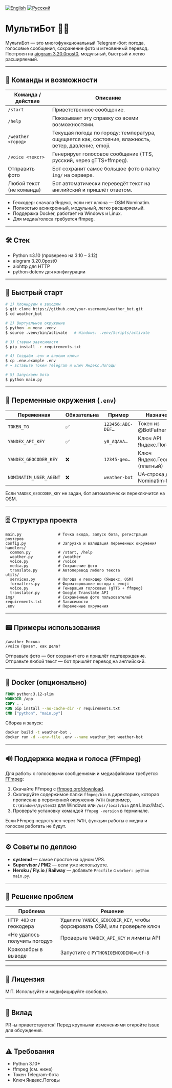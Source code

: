 [![English](https://img.shields.io/badge/lang-en-lightgrey.svg)](README.md)
[![Русский](https://img.shields.io/badge/lang-ru-blue.svg)](README_ru.md)
# МультиБот 🤖✨

МультиБот — это многофункциональный Telegram-бот: погода, голосовые сообщения, сохранение фото и мгновенный перевод. Построен на [aiogram 3.20.0post0](https://docs.aiogram.dev/ru/), модульный, быстрый и легко расширяемый.

---

## 🚦 Команды и возможности

| Команда / действие         | Описание                                                                 |
|---------------------------|--------------------------------------------------------------------------|
| `/start`                  | Приветственное сообщение.                                                |
| `/help`                   | Показывает эту справку со всеми возможностями.                           |
| `/weather <город>`        | Текущая погода по городу: температура, ощущается как, состояние, влажность, ветер, давление, emoji. |
| `/voice <текст>`          | Генерирует голосовое сообщение (TTS, русский, через gTTS+ffmpeg).        |
| Отправить фото            | Бот сохранит самое большое фото в папку `img/` на сервере.               |
| Любой текст (не команда)  | Бот автоматически переведёт текст на английский и пришлёт ответом.       |

- Геокодер: сначала Яндекс, если нет ключа — OSM Nominatim.
- Полностью асинхронный, модульный, легко расширяемый.
- Поддержка Docker, работает на Windows и Linux.
- Для медиа/голоса требуется ffmpeg.

---

## 🛠 Стек

* Python ≥3.10 (проверено на 3.10 – 3.12)
* aiogram 3.20.0post0
* aiohttp для HTTP
* python‑dotenv для конфигурации

---

## 🚀 Быстрый старт

```bash
# 1) Клонируем и заходим
$ git clone https://github.com/your‑username/weather_bot.git
$ cd weather_bot

# 2) Виртуальное окружение
$ python -m venv .venv
$ source .venv/bin/activate   # Windows: .venv/Scripts/activate

# 3) Ставим зависимости
$ pip install -r requirements.txt

# 4) Создаём .env и вносим ключи
$ cp .env.example .env
# → вставьте токен Telegram и ключ Яндекс.Погоды

# 5) Запускаем бота
$ python main.py
```

---

## 🔑 Переменные окружения (`.env`)

| Переменная | Обязательна | Пример | Назначение |
|------------|-------------|--------|------------|
| `TOKEN_TG` | ✅ | `123456:ABC-DEF…` | Токен из @BotFather |
| `YANDEX_API_KEY` | ✅ | `y0_AQAAA…` | Ключ API Яндекс.Погоды |
| `YANDEX_GEOCODER_KEY` | ❌ | `12345-geo…` | Ключ Яндекс.Геокодера (платный) |
| `NOMINATIM_USER_AGENT` | ❌ | `weather-bot` | UA‑строка для Nominatim‑fallback |

Если `YANDEX_GEOCODER_KEY` не задан, бот автоматически переключится на OSM.

---

## 🗄 Структура проекта

```
main.py                # Точка входа, запуск бота, регистрация роутеров
config.py              # Загрузка и валидация переменных окружения
handlers/
  common.py            # /start, /help
  weather.py           # /weather
  voice.py             # /voice
  media.py             # Сохранение фото
  translate.py         # Автоперевод любого текста
utils/
  services.py          # Погода и геокодер (Яндекс, OSM)
  formatters.py        # Форматирование погоды с emoji
  voice.py             # Генерация голосовых (gTTS + ffmpeg)
  translator.py        # Google Translate API
img/                   # Сохранённые фото пользователей
requirements.txt       # Зависимости
.env                   # Переменные окружения
```

---

## 📟 Примеры использования

```
/weather Москва
/voice Привет, как дела?
```
Отправьте фото — бот сохранит его и пришлёт подтверждение.
Отправьте любой текст — бот пришлёт перевод на английский.

---

## 🐳 Docker (опционально)

```dockerfile
FROM python:3.12-slim
WORKDIR /app
COPY . .
RUN pip install --no-cache-dir -r requirements.txt
CMD ["python", "main.py"]
```

Сборка и запуск:
```bash
docker build -t weather-bot .
docker run -d --env-file .env --name weather_bot weather-bot
```

---

## 🔊 Поддержка медиа и голоса (FFmpeg)

Для работы с голосовыми сообщениями и медиафайлами требуется [FFmpeg](https://ffmpeg.org/):

1. Скачайте FFmpeg с [ffmpeg.org/download](https://ffmpeg.org/download.html).
2. Скопируйте содержимое папки `ffmpeg/bin` в директорию, которая прописана в переменной окружения `PATH` (например, `C:\Windows\System32` для Windows или `/usr/local/bin` для Linux/Mac).
3. Проверьте установку командой `ffmpeg -version` в терминале.

Если FFmpeg недоступен через `PATH`, функции работы с медиа и голосом работать не будут.

---

## ⚙️ Советы по деплою

* **systemd** — самое простое на одном VPS.
* **Supervisor / PM2** — если уже используете.
* **Heroku / Fly.io / Railway** — добавьте `Procfile` с `worker: python main.py`.

---

## 🐞 Решение проблем

| Проблема | Решение |
|----------|---------|
| `HTTP 403` от геокодера | Удалите `YANDEX_GEOCODER_KEY`, чтобы форсировать OSM, или проверьте ключ |
| «Не удалось получить погоду» | Проверьте `YANDEX_API_KEY` и лимиты API |
| Крякозябры в выводе | Запустите с `PYTHONIOENCODING=utf-8` |

---

## 📝 Лицензия

MIT. Используйте и модифицируйте свободно.

---

## 🙌 Вклад

PR ‑ы приветствуются! Перед крупными изменениями откройте issue для обсуждения.

---

## ⚠️ Требования

- Python 3.10+
- ffmpeg (см. ниже)
- Токен Telegram-бота
- Ключ Яндекс.Погоды

